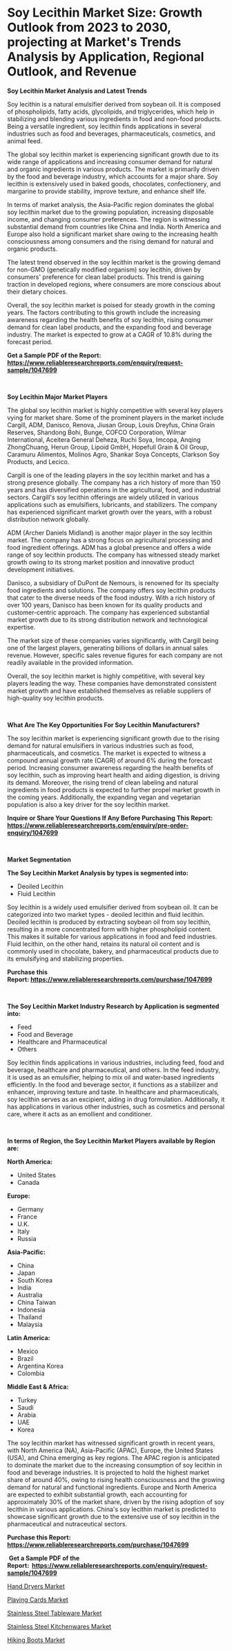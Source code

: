 <p><h1>Soy Lecithin Market Size: Growth Outlook from 2023 to 2030, projecting at Market's Trends Analysis by Application, Regional Outlook, and Revenue</h1></p><p><strong>Soy Lecithin Market Analysis and Latest Trends</strong></p>
<p><p>Soy lecithin is a natural emulsifier derived from soybean oil. It is composed of phospholipids, fatty acids, glycolipids, and triglycerides, which help in stabilizing and blending various ingredients in food and non-food products. Being a versatile ingredient, soy lecithin finds applications in several industries such as food and beverages, pharmaceuticals, cosmetics, and animal feed.</p><p>The global soy lecithin market is experiencing significant growth due to its wide range of applications and increasing consumer demand for natural and organic ingredients in various products. The market is primarily driven by the food and beverage industry, which accounts for a major share. Soy lecithin is extensively used in baked goods, chocolates, confectionery, and margarine to provide stability, improve texture, and enhance shelf life.</p><p>In terms of market analysis, the Asia-Pacific region dominates the global soy lecithin market due to the growing population, increasing disposable income, and changing consumer preferences. The region is witnessing substantial demand from countries like China and India. North America and Europe also hold a significant market share owing to the increasing health consciousness among consumers and the rising demand for natural and organic products.</p><p>The latest trend observed in the soy lecithin market is the growing demand for non-GMO (genetically modified organism) soy lecithin, driven by consumers' preference for clean label products. This trend is gaining traction in developed regions, where consumers are more conscious about their dietary choices.</p><p>Overall, the soy lecithin market is poised for steady growth in the coming years. The factors contributing to this growth include the increasing awareness regarding the health benefits of soy lecithin, rising consumer demand for clean label products, and the expanding food and beverage industry. The market is expected to grow at a CAGR of 10.8% during the forecast period.</p></p>
<p><strong>Get a Sample PDF of the Report:&nbsp; <a href="https://www.reliableresearchreports.com/enquiry/request-sample/1047699">https://www.reliableresearchreports.com/enquiry/request-sample/1047699</a></strong></p>
<p>&nbsp;</p>
<p><strong>Soy Lecithin Major Market Players</strong></p>
<p><p>The global soy lecithin market is highly competitive with several key players vying for market share. Some of the prominent players in the market include Cargill, ADM, Danisco, Renova, Jiusan Group, Louis Dreyfus, China Grain Reserves, Shandong Bohi, Bunge, COFCO Corporation, Wilmar International, Aceitera General Deheza, Ruchi Soya, Imcopa, Anqing ZhongChuang, Herun Group, Lipoid GmbH, Hopefull Grain & Oil Group, Caramuru Alimentos, Molinos Agro, Shankar Soya Concepts, Clarkson Soy Products, and Lecico.</p><p>Cargill is one of the leading players in the soy lecithin market and has a strong presence globally. The company has a rich history of more than 150 years and has diversified operations in the agricultural, food, and industrial sectors. Cargill's soy lecithin offerings are widely utilized in various applications such as emulsifiers, lubricants, and stabilizers. The company has experienced significant market growth over the years, with a robust distribution network globally.</p><p>ADM (Archer Daniels Midland) is another major player in the soy lecithin market. The company has a strong focus on agricultural processing and food ingredient offerings. ADM has a global presence and offers a wide range of soy lecithin products. The company has witnessed steady market growth owing to its strong market position and innovative product development initiatives.</p><p>Danisco, a subsidiary of DuPont de Nemours, is renowned for its specialty food ingredients and solutions. The company offers soy lecithin products that cater to the diverse needs of the food industry. With a rich history of over 100 years, Danisco has been known for its quality products and customer-centric approach. The company has experienced substantial market growth due to its strong distribution network and technological expertise.</p><p>The market size of these companies varies significantly, with Cargill being one of the largest players, generating billions of dollars in annual sales revenue. However, specific sales revenue figures for each company are not readily available in the provided information.</p><p>Overall, the soy lecithin market is highly competitive, with several key players leading the way. These companies have demonstrated consistent market growth and have established themselves as reliable suppliers of high-quality soy lecithin products.</p></p>
<p>&nbsp;</p>
<p><strong>What Are The Key Opportunities For Soy Lecithin Manufacturers?</strong></p>
<p><p>The soy lecithin market is experiencing significant growth due to the rising demand for natural emulsifiers in various industries such as food, pharmaceuticals, and cosmetics. The market is expected to witness a compound annual growth rate (CAGR) of around 6% during the forecast period. Increasing consumer awareness regarding the health benefits of soy lecithin, such as improving heart health and aiding digestion, is driving its demand. Moreover, the rising trend of clean labeling and natural ingredients in food products is expected to further propel market growth in the coming years. Additionally, the expanding vegan and vegetarian population is also a key driver for the soy lecithin market.</p></p>
<p><strong>Inquire or Share Your Questions If Any Before Purchasing This Report: <a href="https://www.reliableresearchreports.com/enquiry/pre-order-enquiry/1047699">https://www.reliableresearchreports.com/enquiry/pre-order-enquiry/1047699</a></strong></p>
<p>&nbsp;</p>
<p><strong>Market Segmentation</strong></p>
<p><strong>The Soy Lecithin Market Analysis by types is segmented into:</strong></p>
<p><ul><li>Deoiled Lecithin</li><li>Fluid Lecithin</li></ul></p>
<p><p>Soy lecithin is a widely used emulsifier derived from soybean oil. It can be categorized into two market types - deoiled lecithin and fluid lecithin. Deoiled lecithin is produced by extracting soybean oil from soy lecithin, resulting in a more concentrated form with higher phospholipid content. This makes it suitable for various applications in food and feed industries. Fluid lecithin, on the other hand, retains its natural oil content and is commonly used in chocolate, bakery, and pharmaceutical products due to its emulsifying and stabilizing properties.</p></p>
<p><strong>Purchase this Report:&nbsp;<a href="https://www.reliableresearchreports.com/purchase/1047699">https://www.reliableresearchreports.com/purchase/1047699</a></strong></p>
<p>&nbsp;</p>
<p><strong>The Soy Lecithin Market Industry Research by Application is segmented into:</strong></p>
<p><ul><li>Feed</li><li>Food and Beverage</li><li>Healthcare and Pharmaceutical</li><li>Others</li></ul></p>
<p><p>Soy lecithin finds applications in various industries, including feed, food and beverage, healthcare and pharmaceutical, and others. In the feed industry, it is used as an emulsifier, helping to mix oil and water-based ingredients efficiently. In the food and beverage sector, it functions as a stabilizer and enhancer, improving texture and taste. In healthcare and pharmaceuticals, soy lecithin serves as an excipient, aiding in drug formulation. Additionally, it has applications in various other industries, such as cosmetics and personal care, where it acts as an emollient and conditioner.</p></p>
<p>&nbsp;</p>
<p><strong>In terms of Region, the Soy Lecithin Market Players available by Region are:</strong></p>
<p>
    <p> <strong> North America: </strong>
        <ul>
            <li>United States</li>
            <li>Canada</li>
        </ul>
        </p> 
    <p> <strong> Europe: </strong>
        <ul>
            <li>Germany</li>
            <li>France</li>
            <li>U.K.</li>
            <li>Italy</li>
            <li>Russia</li>
        </ul>
        </p> 
    <p> <strong> Asia-Pacific: </strong>
        <ul>
            <li>China</li>
            <li>Japan</li>
            <li>South Korea</li>
            <li>India</li>
            <li>Australia</li>
            <li>China Taiwan</li>
            <li>Indonesia</li>
            <li>Thailand</li>
            <li>Malaysia</li>
        </ul>
        </p> 
    <p> <strong> Latin America: </strong>
        <ul>
            <li>Mexico</li>
            <li>Brazil</li>
            <li>Argentina Korea</li>
            <li>Colombia</li>
        </ul>
        </p> 
    <p> <strong> Middle East & Africa: </strong>
        <ul>
            <li>Turkey</li>
            <li>Saudi</li>
            <li>Arabia</li>
            <li>UAE</li>
            <li>Korea</li>
        </ul>
    </p>
    </p>
<p><p>The soy lecithin market has witnessed significant growth in recent years, with North America (NA), Asia-Pacific (APAC), Europe, the United States (USA), and China emerging as key regions. The APAC region is anticipated to dominate the market due to the increasing consumption of soy lecithin in food and beverage industries. It is projected to hold the highest market share of around 40%, owing to rising health consciousness and the growing demand for natural and functional ingredients. Europe and North America are expected to exhibit substantial growth, each accounting for approximately 30% of the market share, driven by the rising adoption of soy lecithin in various applications. China's soy lecithin market is predicted to showcase significant growth due to the extensive use of soy lecithin in the pharmaceutical and nutraceutical sectors.</p></p>
<p><strong>Purchase this Report: <a href="https://www.reliableresearchreports.com/purchase/1047699">https://www.reliableresearchreports.com/purchase/1047699</a></strong></p>
<p>&nbsp;<strong>Get a Sample PDF of the Report:&nbsp;&nbsp;<a href="https://www.reliableresearchreports.com/enquiry/request-sample/1047699">https://www.reliableresearchreports.com/enquiry/request-sample/1047699</a></strong></p>
<p><strong></strong></p>
<p><p><a href="https://medium.com/@ziansann43365/hand-dryers-market-analysis-and-sze-forecasted-for-period-from-2023-to-2030-9da40b73323f">Hand Dryers Market</a></p><p><a href="https://medium.com/@kiannoel89776554/playing-cards-market-report-reveals-the-latest-trends-and-growth-opportunities-of-this-market-fb026d3e5954">Playing Cards Market</a></p><p><a href="https://medium.com/@smithazim89098/stainless-steel-tableware-market-size-cagr-trends-2024-2030-28242d90928c">Stainless Steel Tableware Market</a></p><p><a href="https://medium.com/@noewwade60/stainless-steel-kitchenwares-market-size-and-market-trends-complete-industry-overview-2023-to-b316978a023d">Stainless Steel Kitchenwares Market</a></p><p><a href="https://medium.com/@wadeodinnn745/hiking-boots-market-trends-forecast-and-competitive-analysis-to-2030-8758303eb031">Hiking Boots Market</a></p></p>